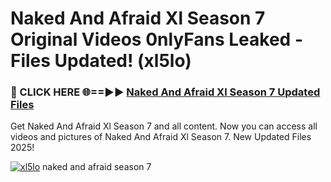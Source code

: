 # Naked And Afraid Xl Season 7 Original Videos 0nlyFans Leaked - Files Updated! (xl5lo)

<h3>🔴 CLICK HERE 🌐==►► <a href="https://tinyurl.com/up5wt9bj" rel="nofollow">Naked And Afraid Xl Season 7 Updated Files</a></h3>

Get Naked And Afraid Xl Season 7 and all content. Now you can access all videos and pictures of Naked And Afraid Xl Season 7. New Updated Files 2025!

[![xl5lo](https://i.imgur.com/ABiUzMV.gif)](https://tinyurl.com/up5wt9bj)
naked and afraid season 7
